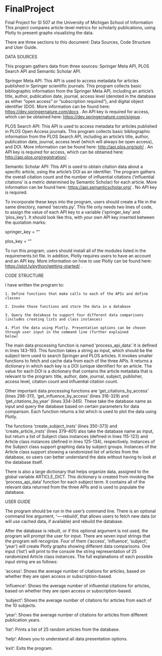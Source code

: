 # FinalProject
Final Project for SI 507 at the University of Michigan School of Information
This project compares article-level metrics for scholarly publications, using Plotly to present graphs visualizing the data.

There are three sections to this document: Data Sources, Code Structure and User Guide.



DATA SOURCES

This program gathers data from three sources: Springer Meta API, PLOS Search API and Semantic Scholar API.

Springer Meta API:
This API is used to access metadata for articles published in Springer scientific journals. This program collects basic bibliographic information from the Springer Meta API, including an article’s title, author, publication date, journal, access level (denoted in the database as either “open access” or “subscription required”), and digital object identifier (DOI). More information can be found here: https://dev.springernature.com/docs . An API key is required for access, which can be obtained here: https://dev.springernature.com/signup .

PLOS Search API:
This API is used to access metadata for articles published in PLOS Open Access journals. This program collects basic bibliographic information from the PLOS Search API, including an article’s title, author, publication date, journal, access level (which will always be open access), and DOI. More information can be found here: http://api.plos.org/solr/ . An API key is required for access, which can be obtained here: http://api.plos.org/registration/ .

Semantic Scholar API:
This API is used to obtain citation data about a specific article, using the article’s DOI as an identifier. The program gathers the overall citation count and the number of influential citations (‘influential citations’ is a metric determined by Semantic Scholar) for each article. More information can be found here: https://api.semanticscholar.org/ . No API key is required.

To incorporate these keys into the program, users should create a file in the same directory, named ‘secrets.py’. This file only needs two lines of code, to assign the value of each API key to a variable (‘springer_key’ and ‘plos_key’). It should look like this, with your own API key inserted between the quotation marks:

springer_key = “<your api key here>”

plos_key = “<your api key here>”


To run this program, users should install all of the modules listed in the requirements.txt file. In addition, Plotly requires users to have an account and an API key. More information on how to use Plotly can be found here: https://plot.ly/python/getting-started/ .



CODE STRUCTURE

I have written the program to:

	1. Define functions that make calls to each of the APIs and define classes

	2. Invoke those functions and store the data in a database

	3. Query the database to support four different data comparisons (includes creating lists and class instances)

	4. Plot the data using Plotly. Presentation options can be chosen through user input in the command line (further explained 
	below)

The main data processing function is named ‘process_api_data’. It is defined in lines 143-193. This function takes a string as input, which should be the subject term used to search Springer and PLOS articles. It invokes smaller functions to fetch and cache data from each of the three APIs. It returns a dictionary in which each key is a DOI (unique identifier) for an article. The value for each DOI is a dictionary that contains the article metadata that is relevant to the program: title, author, date, journal, subject, publisher, access level, citation count and influential citation count.

Other important data processing functions are ‘get_citations_by_access’ (lines 298-311), ‘get_influence_by_access’ (lines 316-329) and ‘get_citations_by_year’ (lines 334-345). These take the database name as input and query the database based on certain parameters for data comparison. Each function returns a list which is used to plot the data using Plotly.

The functions ‘create_subject_insts’ (lines 350-373) and ‘create_article_insts’ (lines 379-401) also take the database name as input, but return a list of Subject class instances (defined in lines 115-123) and Article class instances (defined in lines 125-134), respectively. Instances of the Subject class support graphing data by subject groups. Instances of the Article class support showing a randomized list of articles from the database, so users can better understand the data without having to look at the database itself.

There is also a large dictionary that helps organize data, assigned to the global variable ARTICLE_DICT. This dictionary is created from invoking the ‘process_api_data’ function for each subject term. It contains all of the relevant data returned from the three APIs and is used to populate the database.



USER GUIDE

The program should be run in the user’s command line. There is an optional command line argument, ‘—-rebuild’, that allows users to fetch new data (or will use cached data, if available) and rebuild the database.

After the database is rebuilt, or if this optional argument is not used, the program will prompt the user for input. There are seven input strings that the program will recognize. Four of them (‘access’, ‘influence’, ‘subject’, ‘year’) will create Plotly graphs showing different data comparisons. One input (‘list’) will print to the console the string representation of 25 randomized Article class instances. The full explanations of each possible input string are as follows:

‘access’: Shows the average number of citations for articles, based on whether they are open access or subscription-based.

‘influence’: Shows the average number of influential citations for articles, based on whether they are open access or subscription-based.

‘subject’: Shows the average number of citations for articles from each of the 10 subjects.

‘year’: Shows the average number of citations for articles from different publication years.

‘list’: Prints a list of 25 random articles from the database.

‘help’: Allows you to understand all data presentation options.

‘exit’: Exits the program.



